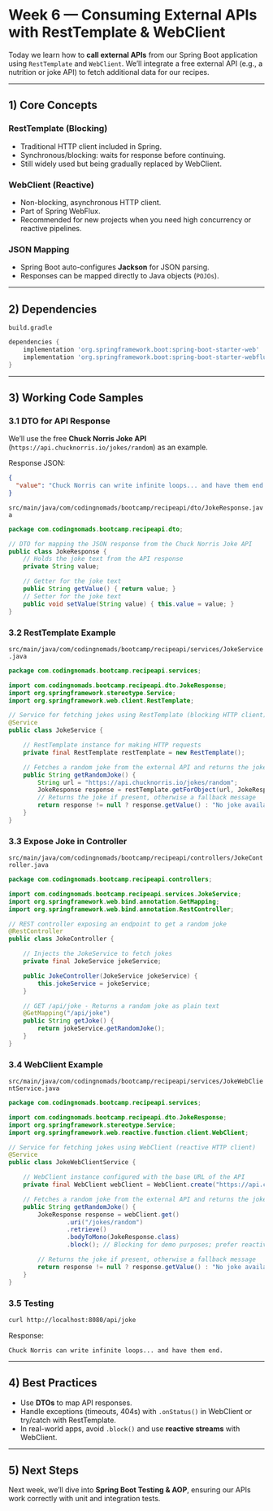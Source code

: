 # Week 6 — Consuming External APIs with RestTemplate & WebClient

Today we learn how to **call external APIs** from our Spring Boot application using `RestTemplate` and `WebClient`. We’ll integrate a free external API (e.g., a nutrition or joke API) to fetch additional data for our recipes.

---

## 1) Core Concepts

### RestTemplate (Blocking)
- Traditional HTTP client included in Spring.  
- Synchronous/blocking: waits for response before continuing.  
- Still widely used but being gradually replaced by WebClient.

### WebClient (Reactive)
- Non-blocking, asynchronous HTTP client.  
- Part of Spring WebFlux.  
- Recommended for new projects when you need high concurrency or reactive pipelines.

### JSON Mapping
- Spring Boot auto-configures **Jackson** for JSON parsing.  
- Responses can be mapped directly to Java objects (`POJOs`).

---

## 2) Dependencies

`build.gradle`
```groovy
dependencies {
    implementation 'org.springframework.boot:spring-boot-starter-web'
    implementation 'org.springframework.boot:spring-boot-starter-webflux'
}
```

---

## 3) Working Code Samples

### 3.1 DTO for API Response

We’ll use the free **Chuck Norris Joke API** (`https://api.chucknorris.io/jokes/random`) as an example.

Response JSON:
```json
{
  "value": "Chuck Norris can write infinite loops... and have them end."
}
```

`src/main/java/com/codingnomads/bootcamp/recipeapi/dto/JokeResponse.java`
```java
package com.codingnomads.bootcamp.recipeapi.dto;

// DTO for mapping the JSON response from the Chuck Norris Joke API
public class JokeResponse {
    // Holds the joke text from the API response
    private String value;

    // Getter for the joke text
    public String getValue() { return value; }
    // Setter for the joke text
    public void setValue(String value) { this.value = value; }
}
```

### 3.2 RestTemplate Example

`src/main/java/com/codingnomads/bootcamp/recipeapi/services/JokeService.java`
```java
package com.codingnomads.bootcamp.recipeapi.services;

import com.codingnomads.bootcamp.recipeapi.dto.JokeResponse;
import org.springframework.stereotype.Service;
import org.springframework.web.client.RestTemplate;

// Service for fetching jokes using RestTemplate (blocking HTTP client)
@Service
public class JokeService {

    // RestTemplate instance for making HTTP requests
    private final RestTemplate restTemplate = new RestTemplate();

    // Fetches a random joke from the external API and returns the joke text
    public String getRandomJoke() {
        String url = "https://api.chucknorris.io/jokes/random";
        JokeResponse response = restTemplate.getForObject(url, JokeResponse.class);
        // Returns the joke if present, otherwise a fallback message
        return response != null ? response.getValue() : "No joke available";
    }
}
```

### 3.3 Expose Joke in Controller

`src/main/java/com/codingnomads/bootcamp/recipeapi/controllers/JokeController.java`
```java
package com.codingnomads.bootcamp.recipeapi.controllers;

import com.codingnomads.bootcamp.recipeapi.services.JokeService;
import org.springframework.web.bind.annotation.GetMapping;
import org.springframework.web.bind.annotation.RestController;

// REST controller exposing an endpoint to get a random joke
@RestController
public class JokeController {

    // Injects the JokeService to fetch jokes
    private final JokeService jokeService;

    public JokeController(JokeService jokeService) {
        this.jokeService = jokeService;
    }

    // GET /api/joke - Returns a random joke as plain text
    @GetMapping("/api/joke")
    public String getJoke() {
        return jokeService.getRandomJoke();
    }
}
```

### 3.4 WebClient Example

`src/main/java/com/codingnomads/bootcamp/recipeapi/services/JokeWebClientService.java`
```java
package com.codingnomads.bootcamp.recipeapi.services;

import com.codingnomads.bootcamp.recipeapi.dto.JokeResponse;
import org.springframework.stereotype.Service;
import org.springframework.web.reactive.function.client.WebClient;

// Service for fetching jokes using WebClient (reactive HTTP client)
@Service
public class JokeWebClientService {

    // WebClient instance configured with the base URL of the API
    private final WebClient webClient = WebClient.create("https://api.chucknorris.io");

    // Fetches a random joke from the external API and returns the joke text
    public String getRandomJoke() {
        JokeResponse response = webClient.get()
                .uri("/jokes/random")
                .retrieve()
                .bodyToMono(JokeResponse.class)
                .block(); // Blocking for demo purposes; prefer reactive in production

        // Returns the joke if present, otherwise a fallback message
        return response != null ? response.getValue() : "No joke available";
    }
}
```

### 3.5 Testing

```bash
curl http://localhost:8080/api/joke
```

Response:
```text
Chuck Norris can write infinite loops... and have them end.
```

---

## 4) Best Practices

- Use **DTOs** to map API responses.  
- Handle exceptions (timeouts, 404s) with `.onStatus()` in WebClient or try/catch with RestTemplate.  
- In real-world apps, avoid `.block()` and use **reactive streams** with WebClient.

---

## 5) Next Steps

Next week, we’ll dive into **Spring Boot Testing & AOP**, ensuring our APIs work correctly with unit and integration tests.

